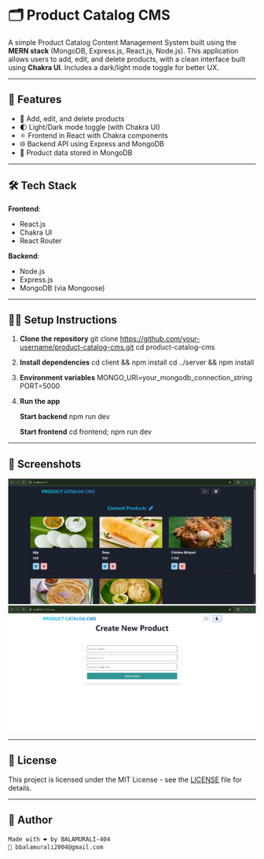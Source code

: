 # 🗂️ Product Catalog CMS

A simple Product Catalog Content Management System built using the **MERN stack** (MongoDB, Express.js, React.js, Node.js). This application allows users to add, edit, and delete products, with a clean interface built using **Chakra UI**. Includes a dark/light mode toggle for better UX.

---

## 🚀 Features

- 📝 Add, edit, and delete products
- 🌓 Light/Dark mode toggle (with Chakra UI)
- ⚛️ Frontend in React with Chakra components
- 🌐 Backend API using Express and MongoDB
- 💾 Product data stored in MongoDB

---

## 🛠️ Tech Stack

**Frontend**:
- React.js
- Chakra UI
- React Router

**Backend**:
- Node.js
- Express.js
- MongoDB (via Mongoose)

---


## 🧑‍💻 Setup Instructions

1. **Clone the repository**
   git clone https://github.com/your-username/product-catalog-cms.git
   cd product-catalog-cms

2. **Install dependencies**
   cd client && npm install
   cd ../server && npm install

3. **Environment variables**
   MONGO_URI=your_mongodb_connection_string
   PORT=5000

4. **Run the app**
 
    **Start backend**
         npm run dev
        
    **Start frontend**
         cd frontend;
         npm run dev

---

## 📸 Screenshots
![Homepage Screenshot](images/homepage.png)
![Createpage Screenshot](images/createpage.png)

---

## 📄 License

This project is licensed under the MIT License - see the [LICENSE](license) file for details.


---

## 🙌 Author
    Made with ❤️ by BALAMURALI-404
    📧 bbalamurali2004@gmail.com
